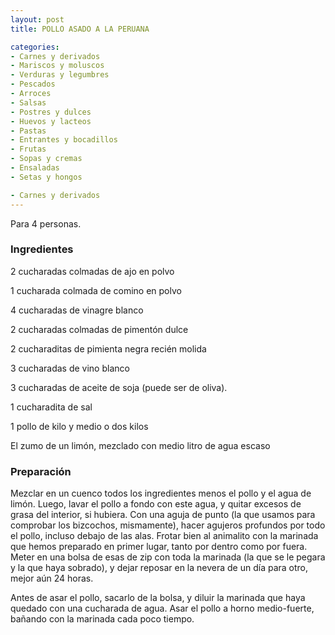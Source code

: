 ```yaml
---
layout: post
title: POLLO ASADO A LA PERUANA

categories:
- Carnes y derivados
- Mariscos y moluscos
- Verduras y legumbres
- Pescados
- Arroces
- Salsas
- Postres y dulces
- Huevos y lacteos
- Pastas
- Entrantes y bocadillos
- Frutas
- Sopas y cremas
- Ensaladas
- Setas y hongos

- Carnes y derivados
---
```

Para 4 personas.

<h3>Ingredientes</h3>
2 cucharadas colmadas de ajo en polvo

1 cucharada colmada de comino en polvo

4 cucharadas de vinagre blanco

2 cucharadas colmadas de pimentón dulce

2 cucharaditas de pimienta negra recién molida

3 cucharadas de vino blanco

3 cucharadas de aceite de soja (puede ser de oliva).

1 cucharadita de sal

1 pollo de kilo y medio o dos kilos

El zumo de un limón, mezclado con medio litro de agua escaso

<h3>Preparación</h3>
Mezclar en un cuenco todos los ingredientes menos el pollo y el agua de limón. Luego, lavar el pollo a fondo con este agua, y quitar excesos de grasa del interior, si hubiera. Con una aguja de punto (la que usamos para comprobar los bizcochos, mismamente), hacer agujeros profundos por todo el pollo, incluso debajo de las alas. Frotar bien al animalito con la marinada que hemos preparado en primer lugar, tanto por dentro como por fuera. Meter en una bolsa de esas de zip con toda la marinada (la que se le pegara y la que haya sobrado), y dejar reposar en la nevera de un día para otro, mejor aún 24 horas.

Antes de asar el pollo, sacarlo de la bolsa, y diluir la marinada que haya quedado con una cucharada de agua. Asar el pollo a horno medio-fuerte, bañando con la marinada cada poco tiempo.

